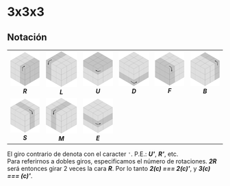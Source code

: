 # 3x3x3

## Notación

|||||||
|---|---|---|---|---|---|
|![R](./img/R.png)***<div align="center">R</div>***|![L](./img/L.png)***<div align="center">L</div>***|![U](./img/U.png)***<div align="center">U</div>***|![D](./img/D.png)***<div align="center">D</div>***|![F](./img/F.png)***<div align="center">F</div>***|![B](./img/B.png)***<div align="center">B</div>***|
|![S](./img/S.png)***<div align="center">S</div>***|![M](./img/M.png)***<div align="center">M</div>***|![E](./img/E.png)***<div align="center">E</div>***|

El giro contrario de denota con el caracter `'`. P.E.: ***U'***, ***R'***, etc.  
Para referirnos a dobles giros, especificamos el número de rotaciones. ***2R*** será entonces girar 2 veces la cara ***R***. Por lo tanto ***2(c) === 2(c)'***, y ***3(c) === (c)'***.
